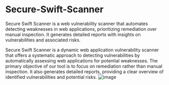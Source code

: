 # Secure-Swift-Scanner
Secure Swift Scanner is a web vulnerability scanner that automates detecting weaknesses in web applications, prioritizing remediation over manual inspection. It generates detailed reports with insights on vulnerabilities and associated risks.

Secure Swift Scanner is a dynamic web application vulnerability scanner that offers a systematic approach to detecting vulnerabilities by automatically assessing web applications for potential weaknesses.
The primary objective of our tool is to focus on remediation rather than manual inspection. 
It also generates detailed reports, providing a clear overview of identified vulnerabilities and potential risks. 
![image](https://github.com/user-attachments/assets/65307014-2810-4afc-b1ea-efd08b19bb83)
